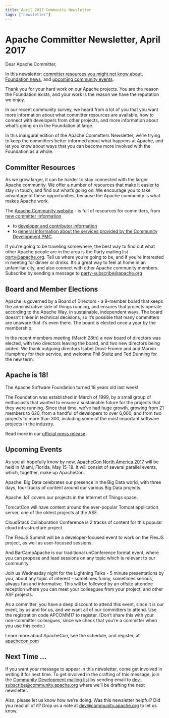 ```yaml
---
title: April 2017 Community Newsletter
tags: ["newsletter"]
---
```


# Apache Committer Newsletter, April 2017

Dear Apache Committer,

In this newsletter: [committer resources you might not know about](#committer-resources), 
[Foundation news](#board-and-member-elections), and [upcoming community events](#upcoming-events).

Thank you for your hard work on our Apache projects. You are the reason the Foundation exists, and your work is the reason we have the reputation we enjoy.

In our recent community survey, we heard from a lot of you that you want more information about what committer resources are available, how to connect with developers from other projects, and more information about what’s going on in the Foundation at large.

In this inaugural edition of the Apache Committers Newsletter, we’re trying to keep the committers better informed about what happens at Apache, and let you know about ways that you can become more involved with the Foundation as a whole.

## Committer Resources

As we grow larger, it can be harder to stay connected with the larger Apache community. We offer a number of resources that make it easier to stay in touch, and find out what’s going on. We encourage you to take advantage of these opportunities, because the Apache community is what makes Apache work.

The [Apache Community website](/) - is full of
resources for committers, from [new committer information](/committers/)
 - to [developer and contributor information](https://www.apache.org/dev/)
 - to [general information about the services provided by the Community
Development PMC](/about/ ).

If you’re going to be traveling somewhere, the best way to find out what 
other Apache people are in the area is the Party mailing list - 
[party@apache.org](https://lists.apache.org/list.html?party@apache.org).
Tell us where you’re going to be, and if you’re interested in meeting for dinner or drinks. It’s a great way to feel at home in an unfamiliar city, and also connect with other Apache community members. Subscribe by sending a message to party-subscribe@apache.org

## Board and Member Elections

Apache is governed by a Board of Directors - a 9-member board that keeps the administrative side of things running, and ensures that projects operate according to the Apache Way, in sustainable, independent ways. The board doesn’t tinker in technical decisions, so it’s possible that many committers are unaware that it’s even there. The board is elected once a year by the membership.

In the recent members meeting (March 28th) a new board of directors was elected, with two directors leaving the board, and two new directors being added. We thank outgoing directors Isabel Drost-Fromm and and Marvin Humphrey for their service, and welcome Phil Steitz and Ted Dunning for the new term.

## Apache is 18!

The Apache Software Foundation turned 18 years old last week!

The Foundation was established in March of 1999, by a small group of enthusiasts that wanted to ensure a sustainable future for the projects that they were running. Since that time, we’ve had huge growth, growing from 21 members to 620, from a handful of developers to over 6,000, and from two projects to more than 300, including some of the most important software projects in the industry.

Read more in our [official press release](https://blogs.apache.org/foundation/entry/the-apache-software-foundation-announces6).

## Upcoming Events

As you all hopefully know by now, [ApacheCon North America 2017](https://apachecon.com/)
will be held in Miami, Florida, May 15-18. It will consist of several parallel events, which, together, make up ApacheCon.

Apache: Big Data celebrates our presence in the Big Data world, with three days, four tracks of content around our various Big Data projects.

Apache: IoT covers our projects in the Internet of Things space.

TomcatCon will have content around the ever-popular Tomcat application server, one of the oldest projects at the ASF.

CloudStack Collaboration Conference is 2 tracks of content for this popular cloud infrastructure project.

The FlexJS Summit will be a developer-focused event to work on the FlexJS project, as well as user-focused sessions.

And BarCampApache is our traditional unConference format event, where you can propose and lead sessions on any topic which is relevant to our community.

Join us Wednesday night for the Lightning Talks - 5 minute presentations by you, about any topic of interest - sometimes funny, sometimes serious, always fun and informative. This will be followed by an offsite attendee reception where you can meet your colleagues from your project, and other ASF projects.

As a committer, you have a deep discount to attend this event, since it is our event, by us and for us, and we want all of our committers to attend. Use the registration code APCOMM17 to register. (Don’t share this with your non-committer colleagues, since we check that you’re a committer when you use this code.)

Learn more about ApacheCon, see the schedule, and register, at [apachecon.com](https://apachecon.com/)

## Next Time …

If you want your message to appear in this newsletter, come get 
involved in writing it for next time. To get involved in the crafting of 
this message, join the [Community Development mailing list](https://lists.apache.org/list.html?dev@community.apache.org)
by sending email to dev-subscribe@community.apache.org where we’ll be drafting the next newsletter.

Also, please let us know how we’re doing. Was this newsletter helpful? 
Did you read all of it? Drop us a note at dev@community.apache.org to let us know.
